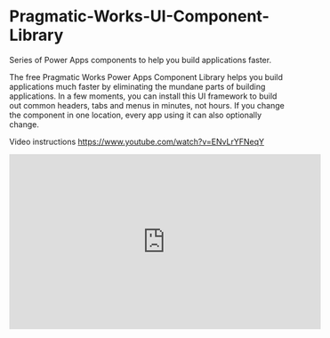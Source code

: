 # Pragmatic-Works-UI-Component-Library
Series of Power Apps components to help you build applications faster.

The free Pragmatic Works Power Apps Component Library helps you build applications much faster by eliminating the mundane parts of building applications. In a few moments, you can install this UI framework to build out common headers, tabs and menus in minutes, not hours. If you change the component in one location, every app using it can also optionally change.

Video instructions
https://www.youtube.com/watch?v=ENvLrYFNeqY


<iframe width="560" height="315" src="https://www.youtube.com/embed/ENvLrYFNeqY" title="YouTube video player" frameborder="0" allow="accelerometer; autoplay; clipboard-write; encrypted-media; gyroscope; picture-in-picture; web-share" allowfullscreen></iframe>
